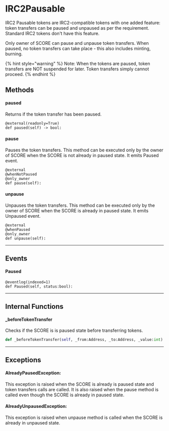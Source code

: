 # IRC2Pausable
IRC2 Pausable tokens are IRC2-compatible tokens with one added feature: token transfers can be paused and unpaused as per the requirement. Standard IRC2 tokens don't have this feature.

Only owner of SCORE can pause and unpause token transfers. When paused, no token transfers can take place - this also includes minting, burning. 

{% hint style="warning" %}
Note: When the tokens are paused, token transfers are NOT suspended for later. Token transfers simply cannot proceed. 
{% endhint %}


## Methods

#### paused
Returns if the token transfer has been paused.
```
@external(readonly=True)
def paused(self) -> bool:
```

#### pause
Pauses the token transfers. This method can be executed only by the owner of SCORE when the SCORE is not already in paused state. It emits Paused event.
```
@external
@whenNotPaused
@only_owner
def pause(self):
```

#### unpause
Unpauses the token transfers. This method can be executed only by the owner of SCORE when the SCORE is already in paused state. It emits Unpaused event.
```
@external
@whenPaused
@only_owner
def unpause(self):
```
---

## Events

#### Paused
```
@eventlog(indexed=1)
def Paused(self, status:bool):
```
---

## Internal Functions
#### _beforeTokenTransfer
Checks if the SCORE is is paused state before transferring tokens.
```Python
def _beforeTokenTransfer(self, _from:Address, _to:Address, _value:int) -> None:
```

---



## Exceptions

#### AlreadyPausedException:
This exception is raised when the SCORE is already is paused state and token transfers calls are called. It is also raised when the pause method is called even though the SCORE is already in paused state. 

#### AlreadyUnpausedException:
This exception is raised when unpause method is called when the SCORE is already in unpaused state.